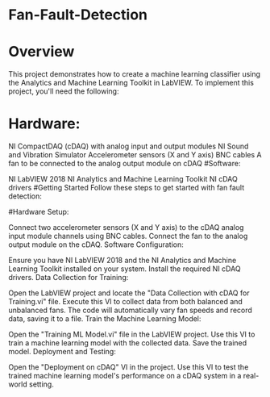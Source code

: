 # Fan-Fault-Detection
# Overview
This project demonstrates how to create a machine learning classifier using the Analytics and Machine Learning Toolkit in LabVIEW. To implement this project, you'll need the following:

# Hardware:

NI CompactDAQ (cDAQ) with analog input and output modules
NI Sound and Vibration Simulator
Accelerometer sensors (X and Y axis)
BNC cables
A fan to be connected to the analog output module on cDAQ
#Software:

NI LabVIEW 2018
NI Analytics and Machine Learning Toolkit
NI cDAQ drivers
#Getting Started
Follow these steps to get started with fan fault detection:

#Hardware Setup:

Connect two accelerometer sensors (X and Y axis) to the cDAQ analog input module channels using BNC cables.
Connect the fan to the analog output module on the cDAQ.
Software Configuration:

Ensure you have NI LabVIEW 2018 and the NI Analytics and Machine Learning Toolkit installed on your system.
Install the required NI cDAQ drivers.
Data Collection for Training:

Open the LabVIEW project and locate the "Data Collection with cDAQ for Training.vi" file.
Execute this VI to collect data from both balanced and unbalanced fans. The code will automatically vary fan speeds and record data, saving it to a file.
Train the Machine Learning Model:

Open the "Training ML Model.vi" file in the LabVIEW project.
Use this VI to train a machine learning model with the collected data. Save the trained model.
Deployment and Testing:

Open the "Deployment on cDAQ" VI in the project.
Use this VI to test the trained machine learning model's performance on a cDAQ system in a real-world setting.
